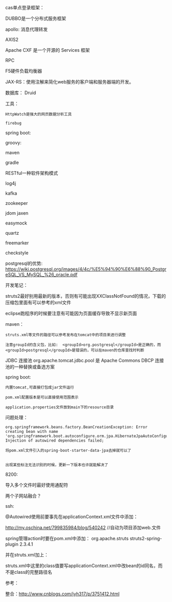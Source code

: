 cas单点登录框架：


DUBBO是一个分布式服务框架


apollo: 消息代理转发

AXIS2

Apache CXF 是一个开源的 Services 框架

RPC

F5硬件负载均衡器


JAX-RS：使用注解来简化web服务的客户端和服务器端的开发。

数据库：
	Druid


工具：

	HttpWatch是强大的网页数据分析工具

	firebug
	



spring boot: 


groovy: 


maven

gradle

RESTful一种软件架构模式

log4j

kafka

zookeeper

jdom	jaxen

easymock


quartz

freemarker


checkstyle





postgresql的优势: https://wiki.postgresql.org/images/4/4c/%E5%94%90%E6%88%90_PostgreSQL_VS_MySQL_%26_oracle.pdf


开发笔记：

struts2最好别用最新的版本，否则有可能出现XXClassNotFound的情况，下载的压缩包里面有可以参考的xml文件

eclipse跑程序的时候要注意有可能因为页面缓存导致不显示新页面



maven：
	
	struts.xml等文件的路径可以参考发布在tomcat中的项目来进行调整

    注意groupId的含义包，比如:  <groupId>org.postgresql</groupId>是正确的，而<groupId>postgresql</groupId>是错误的，可以在maven的仓库查找时判断


JDBC 连接池 org.apache.tomcat.jdbc.pool 是 Apache Commons DBCP 连接池的一种替换或备选方案

spring boot:

	内置tomcat,可直接打包成jar文件运行

	pom.xml配置版本是可以直接使用范围表示

    application.properties文件放到main下的resource目录

    

问题处理：


    org.springframework.beans.factory.BeanCreationException: Error creating bean with name 'org.springframework.boot.autoconfigure.orm.jpa.HibernateJpaAutoConfiguration': Injection of autowired dependencies failed;

    将pom.xml文件引入的spring-boot-starter-data-jpa去掉就可以了


    出现某些标注无法识别的时候，更新一下版本也许就能解决了




8200:

导入多个文件时最好使用通配符

两个子网站融合？





ssh:

@Autowired使用前要事先在applicationContext.xml文件中添加：
<bean class="org.springframework.beans.factory.annotation.AutowiredAnnotationBeanPostProcessor"/>


http://my.oschina.net/799835984/blog/540242 //自动为项目添加web.文件


spring管理action时要在pom.xml中添加：
    <dependency>
        <groupId>org.apache.struts</groupId>
        <artifactId>struts2-spring-plugin</artifactId>
        <version>2.3.4.1</version>
    </dependency>

并在struts.xml加上：<constant name="struts.objectFactory" value="spring" />

struts.xml中<action name ="index" class = "Application" method = "index">这里的class值要写applicationContext.xml中改bean的id同名，而不是class的完整路径名


参考：

整合：http://www.cnblogs.com/jyh317/p/3751412.html
